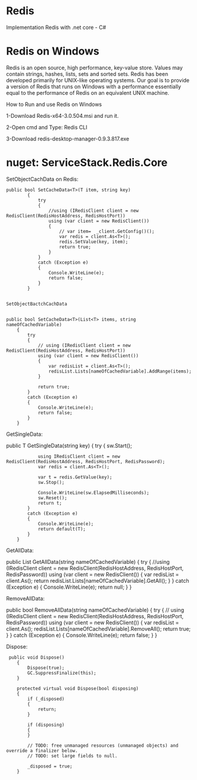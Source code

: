 # Redis
Implementation Redis with .net core - C#


Redis on Windows
=============================

Redis is an open source, high performance, key-value store. Values may contain strings, hashes, lists, sets and sorted sets. Redis has been developed primarily for UNIX-like operating systems.
Our goal is to provide a version of Redis that runs on Windows with a performance essentially equal to the performance of Redis on an equivalent UNIX machine.

How to Run and use Redis on Windows

1-Download Redis-x64-3.0.504.msi and run it.

2-Open cmd and Type:
  Redis CLI

3-Download redis-desktop-manager-0.9.3.817.exe 

nuget:
			ServiceStack.Redis.Core
===================


SetObjectCachData on Redis:

    public bool SetCacheData<T>(T item, string key)
            {
                try
                {
                    //using (IRedisClient client = new RedisClient(RedisHostAddress, RedisHostPort))
                    using (var client = new RedisClient())
                    {
                        // var item=  _client.GetConfig()();
                        var redis = client.As<T>();
                        redis.SetValue(key, item);
                        return true;
                    }
                }
                catch (Exception e)
                {
                    Console.WriteLine(e);
                    return false;
                }
            }

						
	SetObjectBactchCachData					
	
					
	public bool SetCacheData<T>(List<T> items, string nameOfCachedVariable)
        {
            try
            {
                // using (IRedisClient client = new RedisClient(RedisHostAddress, RedisHostPort))
                using (var client = new RedisClient())
                {
                    var redisList = client.As<T>();
                    redisList.Lists[nameOfCachedVariable].AddRange(items);
                }

                return true;
            }
            catch (Exception e)
            {
                Console.WriteLine(e);
                return false;
            }
        }
	
					
GetSingleData:


 public T GetSingleData<T>(string key)
        {
            try
            {
                sw.Start();

                using IRedisClient client = new RedisClient(RedisHostAddress, RedisHostPort, RedisPassword);
                var redis = client.As<T>();

                var t = redis.GetValue(key);
                sw.Stop();

                Console.WriteLine(sw.ElapsedMilliseconds);
                sw.Reset();
                return t;
            }
            catch (Exception e)
            {
                Console.WriteLine(e);
                return default(T);
            }
        }

						
GetAllData:


 public List<T> GetAllData<T>(string nameOfCachedVariable)
        {
            try
            {
                //using (IRedisClient client = new RedisClient(RedisHostAddress, RedisHostPort, RedisPassword))
                using (var client = new RedisClient())
                {
                    var redisList = client.As<T>();
                    return redisList.Lists[nameOfCachedVariable].GetAll();
                }
            }
            catch (Exception e)
            {
                Console.WriteLine(e);
                return null;
            }
        }
						
						
RemoveAllData:

public bool RemoveAllData<T>(string nameOfCachedVariable)
        {
            try
            {
                //  using (IRedisClient client = new RedisClient(RedisHostAddress, RedisHostPort, RedisPassword))
                using (var client = new RedisClient())
                {
                    var redisList = client.As<T>();
                    redisList.Lists[nameOfCachedVariable].RemoveAll();
                    return true;
                }
            }
            catch (Exception e)
            {
                Console.WriteLine(e);
                return false;
            }
        }

					
Dispose:
	

	 public void Dispose()
        {
            Dispose(true);
            GC.SuppressFinalize(this);
        }

        protected virtual void Dispose(bool disposing)
        {
            if (_disposed)
            {
                return;
            }

            if (disposing)
            {
            }

            // TODO: free unmanaged resources (unmanaged objects) and override a finalizer below.
            // TODO: set large fields to null.

            _disposed = true;
        }
					
